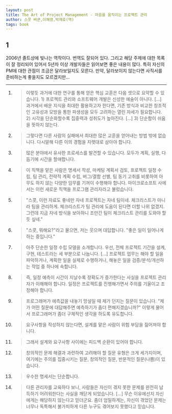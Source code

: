 ```yaml
---
layout: post
title: The Art of Project Management - 마음을 움직이는 프로젝트 관리
author: 스콧 버쿤,이해영,박재호(역)
tags: book
---
```


## 1
2006년 졸트상에 빛나는 역작이다. 번역도 잘되어 있다. 그리고 해당 주제에 대한 목록이 잘 정리되어 있어서 5년차 이상 개발자들은 읽어보면 좋은 내용이 많다. 특히 자신의 PM에 대한 관점이 조금은 달라보일지도 모른다. 만약, 달라보이지 않는다면 사직서를 준비하는게 좋을지도 모르겠지만...

- - -

1. > 이렇듯 과거에 대한 연구를 통해 얻은 핵심 교훈은 다음 셋으로 요약할 수 있습니다. 1) 프로젝트 관리와 소프트웨어 개발은 신성한 예술이 아니다. [...] 과거에서 배운 지식을 최대한 활용하고자 한다면, 기존 방식과 비교한 창조적인 고유성과 모방을 통한 파생성을 모두 고려하는 열린 자세가 필요합니다. 2) 시각을 단순화할수록 집중력과 성취도가 높아진다. [...] 3) 단순함이 쉬움을 뜻하지 않는다.

2. > 그렇다면 다른 사람의 실패에서 최대한 많은 교훈을 얻어내는 방법 밖에 없습니다. 다시말해 다른 이의 경험을 지렛대로 삼아야 합니다.

3. > 많은 분야에서 유사한 프로세스를 발견할 수 있습니다. 모두가 계획, 실행, 다듬기에 시간을 할애합니다.

4. > 이 직책을 맡은 사람은 명세서 작성, 마케팅 계획서 검토, 프로젝트 일정 수립, 팀 관리, 전략적 계획 수립, 버그/결함 선별, 팀 동기 고취를 비롯하여 아무도 하지 않는 다양한 임무를 기꺼이 수행해야 합니다. 마이크로소프트 사에서는 이런 새로운 직책을 프로그램 관리자라고 불렀습니다.

5. > "스콧, 이런 자료도 좋네만 자네 프로젝트는 자네 팀이네. 체크리스트가 아니라 팀을 관리하게. 체크리스트가 팀 관리에 도움이 된다면 더할 나위 없겠지. 그런데 지금 자네 방식을 보아하니 조만간 팀이 체크리스트 관리를 도와야 할 듯 싶네."

6. > "스콧, 뭐해요?"라고 물으면, 저는 웃으며 대답합니다. "좋은 일이 일어나게 하는 중입니다."

7. > 아주 단순한 일정 수립 모델을 소개합니다. 우선, 전체 프로젝트 기간을 설계, 구현, 테스트라는 세 부분으로 나눕니다. [...] 프로젝트 업무는 해야 할 일을 파악하거나, 계획한 일을 실제로 수행하거나, 해놓은 일을 검증/분석/개선하는 작업 중 하나에 속합니다.

8. > 즉, 일정 예측이 시간이 지날수록 정확도가 증가한다는 사실을 프로젝트 관리자가 이해해야 합니다. 일정은 프로젝트를 진행해가면서 주의를 기울이고 조정해야 합니다.

9. > 프로그래머가 에측값을 내놓기 망설일 때 제가 던지는 질문이 있습니다. "제가 어떤 질문에 대답해주면 예측하기가 좀더 편해지겠습니까?" 이렇게 물어서 프로그래머가 좀더 구체적인 생각을 하도록 유도합니다.

10. > 요구사항을 작성하지 않는다면, 설계를 맡은 사람이 위험 부담을 짊어져야 합니다.

11. > 그래서 설계와 요구사항 사이에는 피드백 순환이 있어야 합니다.

12. > 창의적인 문제 해결과 과련하여 고려해야 할 질문 유형은 크게 세가지이며, 여기에는 주의를 집중시키는 질문, 창의적인 질문, 반문적인 질문(나쁨)이 있습니다.

13. > 우수한 명세서는 단순합니다.

14. > 다른 관리자를 교육하다 보니, 사람들은 자신이 겪지 못한 문제를 완전히 납득하기 어려워한다는 사실을 깨닫게 되었습니다.  [...] 무슨 이유에선지 자신에게는 해당하지 않는다고 믿더군요. 좀더 엄밀하게는, 자신이 겪었던 문제는 너무나 독특해서 불가피하게 다른 누구도 겪어보지 못했다고 믿습니다.


